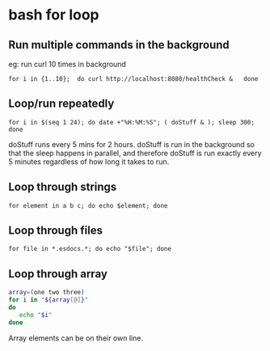 # bash for loop

## Run multiple commands in the background

eg: run curl 10 times in background

```
for i in {1..10};  do curl http://localhost:8080/healthCheck &   done
```

## Loop/run repeatedly

```
for i in $(seq 1 24); do date +"%H:%M:%S"; ( doStuff & ); sleep 300; done
```

doStuff runs every 5 mins for 2 hours. doStuff is run in the background so that the sleep happens in parallel, and therefore doStuff is run exactly every 5 minutes regardless of how long it takes to run.

## Loop through strings

```
for element in a b c; do echo $element; done
```

## Loop through files

```
for file in *.esdocs.*; do echo "$file"; done
```

## Loop through array

```bash
array=(one two three)
for i in "${array[@]}"
do
   echo "$i"
done
```

Array elements can be on their own line.
